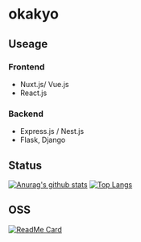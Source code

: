 # okakyo

## Useage 
### Frontend
- Nuxt.js/ Vue.js 
- React.js
### Backend 
- Express.js / Nest.js
- Flask, Django

## Status 
[![Anurag's github stats](https://github-readme-stats.vercel.app/api?username=okakyo&show_icons=tru&count_private=truee)](https://github.com/anuraghazra/github-readme-stats)
[![Top Langs](https://github-readme-stats.vercel.app/api/top-langs/?username=okakyo&hide=javascript,html,css,jupyter_Notebook)](https://github.com/anuraghazra/github-readme-stats)

## OSS 
[![ReadMe Card](https://github-readme-stats.vercel.app/api/pin/?username=okakyo&repo=github-readme-stats)](https://github.com/okakyo/Nextjs-ja-translation-docs)
